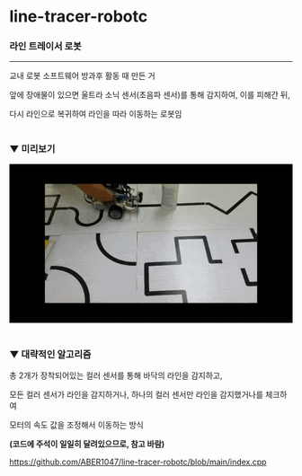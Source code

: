 # line-tracer-robotc


### 라인 트레이서 로봇

-------------

교내 로봇 소프트웨어 방과후 활동 때 만든 거

앞에 장애물이 있으면 울트라 소닉 센서(초음파 센서)를 통해 감지하여, 이를 피해간 뒤,

다시 라인으로 복귀하여 라인을 따라 이동하는 로봇임

#


### ▼ 미리보기

<img src = "imgs/preview.gif"></img>

#


### ▼ 대략적인 알고리즘

총 2개가 장착되어있는 컬러 센서를 통해 바닥의 라인을 감지하고, 

모든 컬러 센서가 라인을 감지하거나, 하나의 컬러 센서만 라인을 감지했거나를 체크하여

모터의 속도 값을 조정해서 이동하는 방식

**(코드에 주석이 일일히 달려있으므로, 참고 바람)**

https://github.com/ABER1047/line-tracer-robotc/blob/main/index.cpp
